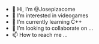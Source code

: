 - 👋 Hi, I’m @Josepizacome
- 👀 I’m interested in videogames
- 🌱 I’m currently learning C++
- 💞️ I’m looking to collaborate on ...
- 📫 How to reach me ...

<!---
Josepizacome/Josepizacome is a ✨ special ✨ repository because its `README.md` (this file) appears on your GitHub profile.
You can click the Preview link to take a look at your changes.
--->
